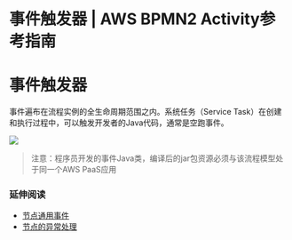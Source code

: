 # 事件触发器 | AWS BPMN2 Activity参考指南

# 事件触发器

事件遍布在流程实例的全生命周期范围之内。系统任务（Service Task）在创建和执行过程中，可以触发开发者的Java代码，通常是空跑事件。

![](https://docs.awspaas.com/reference-guide/aws-paas-process-activity-reference-guide/service_task/code.png)

> 注意：程序员开发的事件Java类，编译后的jar包资源必须与该流程模型处于同一个AWS PaaS应用

### 延伸阅读

  * [节点通用事件](<https://docs.awspaas.com/reference-guide/aws-paas-process-listener-reference-guide/activity_event/README.html>)
  * [节点的异常处理](<exception.html>)